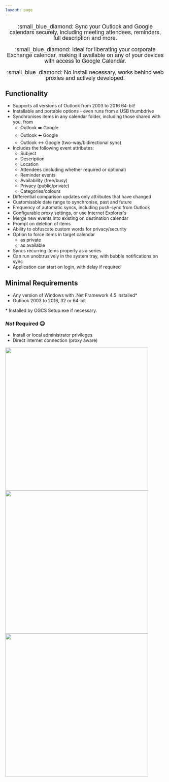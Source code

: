 ```yaml
---
layout: page
---
```

<div align="center" style="font-size:18px; line-height:18px; font-family:'Architects Daughter', 'Helvetica Neue', Helvetica, Arial, serif;">
  <p>:small_blue_diamond: Sync your Outlook and Google calendars securely, including meeting attendees, reminders, full description and more.</p>
  <p>:small_blue_diamond: Ideal for liberating your corporate Exchange calendar, making it available on any of your devices with access to Google Calendar.</p>
  <p>:small_blue_diamond: No install necessary, works behind web proxies and actively developed.</p>
</div>

## Functionality

- Supports all versions of Outlook from 2003 to 2016 64-bit!
- Installable and portable options - even runs from a USB thumbdrive
- Synchronises items in any calendar folder, including those shared with you, from
   - Outlook :arrow_right: Google
   - Outlook :arrow_left: Google
   - Outlook :left_right_arrow: Google (two-way/bidirectional sync)
- Includes the following event attributes:
   - Subject
   - Description
   - Location
   - Attendees (including whether required or optional)
   - Reminder events
   - Availability (free/busy)
   - Privacy (public/private)
   - Categories/colours
- Differential comparison updates only attributes that have changed
- Customisable date range to synchronise, past and future
- Frequency of automatic syncs, including push-sync from Outlook
- Configurable proxy settings, or use Internet Explorer's
- Merge new events into existing on destination calendar
- Prompt on deletion of items
- Ability to obfuscate custom words for privacy/security
- Option to force items in target calendar
   - as private
   - as available
- Syncs recurring items properly as a series
- Can run unobtrusively in the system tray, with bubble notifications on sync
- Application can start on login, with delay if required

## Minimal Requirements
- Any version of Windows with .Net Framework 4.5 installed*
- Outlook 2003 to 2016, 32 or 64-bit

\* Installed by OGCS Setup.exe if necessary.

### *Not* Required :wink:
- Install or local administrator privileges
- Direct internet connection (proxy aware)



<img src="{{ site.github-repo }}/raw/master/docs/images/home_screen1.png" width="450px" />
<img src="{{ site.github-repo }}/raw/master/docs/images/home_screen2.png" width="450px" />
<img src="{{ site.github-repo }}/raw/master/docs/images/home_screen3.png" width="450px" />
